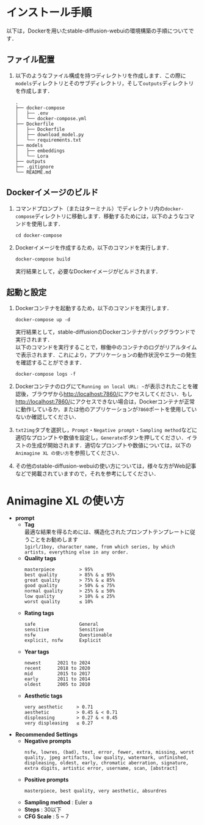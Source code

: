 # インストール手順

以下は，Dockerを用いたstable-diffusion-webuiの環境構築の手順についてです．

## ファイル配置
1. 以下のようなファイル構成を持つディレクトリを作成します．この際に`models`ディレクトリとそのサブディレクトリ，そして`outputs`ディレクトリを作成します．
    ```
    .
    ├── docker-compose
    │   ├── .env
    │   └── docker-compose.yml
    ├── Dockerfile
    │   ├── Dockerfile
    │   ├── download_model.py
    │   └── requirements.txt
    ├── models
    │   ├── embeddings
    │   └── Lora
    ├── outputs
    ├── .gitignore
    └── README.md
    ```

## Dockerイメージのビルド

1. コマンドプロンプト（またはターミナル）でディレクトリ内の`docker-compose`ディレクトリに移動します．移動するためには，以下のようなコマンドを使用します．
    ```
    cd docker-compose
    ```

2. Dockerイメージを作成するため，以下のコマンドを実行します．
    ```
    docker-compose build
    ```
    実行結果として，必要なDockerイメージがビルドされます．

## 起動と設定
1. Dockerコンテナを起動するため，以下のコマンドを実行します．
    ```
    docker-compose up -d
    ```
    実行結果として，stable-diffusionのDockerコンテナがバックグラウンドで実行されます．<br>
    以下のコマンドを実行することで，稼働中のコンテナのログがリアルタイムで表示されます．これにより，アプリケーションの動作状況やエラーの発生を確認することができます．
    ```
    docker-compose logs -f
    ```

2. Dockerコンテナのログにて`Running on local URL: ~`が表示されたことを確認後，ブラウザから[http://localhost:7860/](http://localhost:7860/)にアクセスしてください．もし[http://localhost:7860/](http://localhost:7860/)にアクセスできない場合は，Dockerコンテナが正常に動作しているか，または他のアプリケーションが`7860`ポートを使用していないか確認してください．

3. `txt2img`タブを選択し，`Prompt`・`Negative prompt`・`Sampling method`などに適切なプロンプトや数値を設定し，`Generate`ボタンを押してください．イラストの生成が開始されます．適切なプロンプトや数値については，以下の`Animagine XL の使い方`を参照してください．

4. その他のstable-diffusion-webuiの使い方については，様々な方がWeb記事などで掲載されていますので，それを参考にしてください．


# Animagine XL の使い方
- **prompt**
    - **Tag**<br>
        最適な結果を得るためには、構造化されたプロンプトテンプレートに従うことをお勧めします<br>
        `1girl/1boy, character name, from which series, by which artists, everything else in any order.`
    - **Quality tags**<br>
        ```
        masterpiece	        > 95%
        best quality	    > 85% & ≤ 95%
        great quality	    > 75% & ≤ 85%
        good quality	    > 50% & ≤ 75%
        normal quality	    > 25% & ≤ 50%
        low quality	        > 10% & ≤ 25%
        worst quality	    ≤ 10%
        ```
    - **Rating tags**<br>
        ```
        safe	            General
        sensitive	        Sensitive
        nsfw	            Questionable
        explicit, nsfw	    Explicit
        ```
    - **Year tags**<br>
        ```
        newest	    2021 to 2024
        recent	    2018 to 2020
        mid	        2015 to 2017
        early	    2011 to 2014
        oldest	    2005 to 2010
        ```
    - **Aesthetic tags**<br>
        ```
        very aesthetic	   > 0.71
        aesthetic	       > 0.45 & < 0.71
        displeasing	       > 0.27 & < 0.45
        very displeasing   ≤ 0.27
        ```
- **Recommended Settings**
    - **Negative prompts**<br>
        ```
        nsfw, lowres, (bad), text, error, fewer, extra, missing, worst quality, jpeg artifacts, low quality, watermark, unfinished, displeasing, oldest, early, chromatic aberration, signature, extra digits, artistic error, username, scan, [abstract]
        ```
    - **Positive prompts**<br>
        ```
        masterpiece, best quality, very aesthetic, absurdres
        ```
    - **Sampling method** : Euler a
    - **Steps** : 30以下
    - **CFG Scale** : 5 ~ 7
